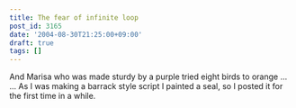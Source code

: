 ```yaml
---
title: The fear of infinite loop
post_id: 3165
date: '2004-08-30T21:25:00+09:00'
draft: true
tags: []
---
```


And Marisa who was made sturdy by a purple tried eight birds to orange ... ... As I was making a barrack style script I painted a seal, so I posted it for the first time in a while.
